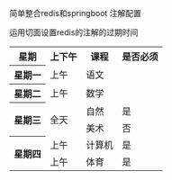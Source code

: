 简单整合redis和springboot  注解配置

运用切面设置redis的注解的过期时间
<table>
   <tr>
      <th>星期</th>
      <th>上下午</th>
      <th>课程</th>
      <th>是否必须</th>
   </tr>
   <tr>
      <th>星期一</th>
      <td>上午</td>
      <td>语文</td>
      <td></td>
   </tr>
   <tr>
      <th>星期二</th>
      <td>上午</td>
      <td>数学</td>
      <td></td>
   </tr>
   <tr>
      <th rowspan="2">星期三</th>
      <td rowspan="2">全天</td>
      <td>自然</td>
      <td>是</td>
   </tr>
   <tr>
      <td>美术</td>
      <td>否</td>
   </tr>
   <tr>
    <th rowspan="2">星期四</th>
      <td>上午</td>
      <td>计算机</td>
      <td>是</td>
   </tr>
   <tr>
      <td>上午</td>
      <td>体育</td>
      <td>是</td>
   </tr>
</table>
